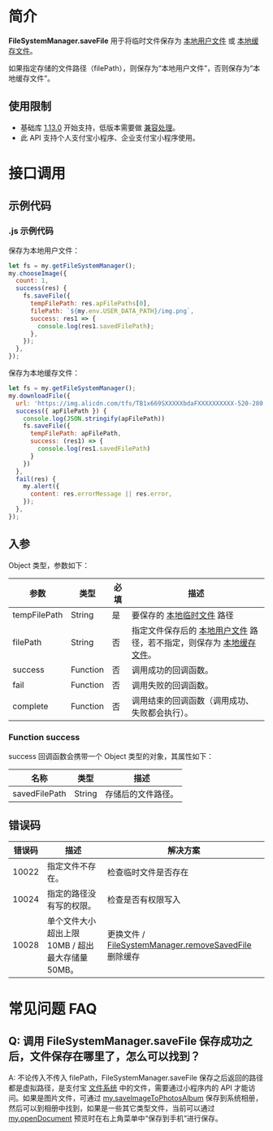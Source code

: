 # 简介

**FileSystemManager.saveFile** 用于将临时文件保存为 [本地用户文件](https://opendocs.alipay.com/mini/03dt4s#%E6%9C%AC%E5%9C%B0%E7%94%A8%E6%88%B7%E6%96%87%E4%BB%B6) 或 [本地缓存文件](https://opendocs.alipay.com/mini/03dt4s#%E6%9C%AC%E5%9C%B0%E7%BC%93%E5%AD%98%E6%96%87%E4%BB%B6)。

如果指定存储的文件路径（filePath），则保存为“本地用户文件”，否则保存为“本地缓存文件”。

## 使用限制

- 基础库 [1.13.0](https://opendocs.alipay.com/mini/framework/lib) 开始支持，低版本需要做 [兼容处理](https://opendocs.alipay.com/mini/framework/compatibility)。
- 此 API 支持个人支付宝小程序、企业支付宝小程序使用。

# 接口调用

## 示例代码

### .js 示例代码

保存为本地用户文件：

```javascript
let fs = my.getFileSystemManager();
my.chooseImage({
  count: 1,
  success(res) {
    fs.saveFile({
      tempFilePath: res.apFilePaths[0],
      filePath: `${my.env.USER_DATA_PATH}/img.png`,
      success: res1 => {
        console.log(res1.savedFilePath);
      },
    });
  },
});
```

保存为本地缓存文件：

```JavaScript
let fs = my.getFileSystemManager();
my.downloadFile({
  url: 'https://img.alicdn.com/tfs/TB1x669SXXXXXbdaFXXXXXXXXXX-520-280.jpg',
  success({ apFilePath }) {
    console.log(JSON.stringify(apFilePath))
    fs.saveFile({
      tempFilePath: apFilePath,
      success: (res1) => {
        console.log(res1.savedFilePath)
      }
    })
  },
  fail(res) {
    my.alert({
      content: res.errorMessage || res.error,
    });
  },
});
```

## 入参

Object 类型，参数如下：

| **参数** | **类型** | **必填** | **描述** |
| --- | --- | --- | --- |
| tempFilePath | String | 是 | 要保存的 [本地临时文件](https://opendocs.alipay.com/mini/03dt4s#%E6%9C%AC%E5%9C%B0%E4%B8%B4%E6%97%B6%E6%96%87%E4%BB%B6) 路径|
| filePath | String | 否 | 指定文件保存后的 [本地用户文件](https://opendocs.alipay.com/mini/03dt4s#%E6%9C%AC%E5%9C%B0%E7%94%A8%E6%88%B7%E6%96%87%E4%BB%B6) 路径，若不指定，则保存为 [本地缓存文件](https://opendocs.alipay.com/mini/03dt4s#%E6%9C%AC%E5%9C%B0%E7%BC%93%E5%AD%98%E6%96%87%E4%BB%B6)。 |
| success | Function | 否 | 调用成功的回调函数。 |
| fail | Function | 否 | 调用失败的回调函数。 |
| complete | Function | 否 | 调用结束的回调函数（调用成功、失败都会执行）。 |

### Function success

success 回调函数会携带一个 Object 类型的对象，其属性如下：

| **名称**      | **类型** | **描述**           |
| ------------- | -------- | ------------------ |
| savedFilePath | String   | 存储后的文件路径。 |

## 错误码

| **错误码** | **描述** | **解决方案** |
| --- | --- | --- |
| 10022 | 指定文件不存在。 | 检查临时文件是否存在 |
| 10024 | 指定的路径没有写的权限。 | 检查是否有权限写入 |
| 10028 | 单个文件大小超出上限 10MB / 超出最大存储量 50MB。 | 更换文件 / [FileSystemManager.removeSavedFile](https://opendocs.alipay.com/mini/api/0229pv) 删除缓存 |

# 常见问题 FAQ

## Q: 调用 FileSystemManager.saveFile 保存成功之后，文件保存在哪里了，怎么可以找到？

A: 不论传入不传入 filePath，FileSystemManager.saveFile 保存之后返回的路径都是虚拟路径，是支付宝 [文件系统](https://opendocs.alipay.com/mini/03dt4s) 中的文件，需要通过小程序内的 API 才能访问。如果是图片文件，可通过 [my.saveImageToPhotosAlbum](https://opendocs.alipay.com/mini/api/media/image/my.saveImagetophotosalbum) 保存到系统相册，然后可以到相册中找到，如果是一些其它类型文件，当前可以通过 [my.openDocument](https://opendocs.alipay.com/mini/api/mwpprc) 预览时在右上角菜单中“保存到手机”进行保存。
